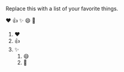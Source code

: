 Replace this with a list of your favorite things.

:heart: :+1: :sparkles: :smile: :tada:
1. :heart:
2. :+1:
3. :sparkles:
   1. :smile:
   2. :tada:
